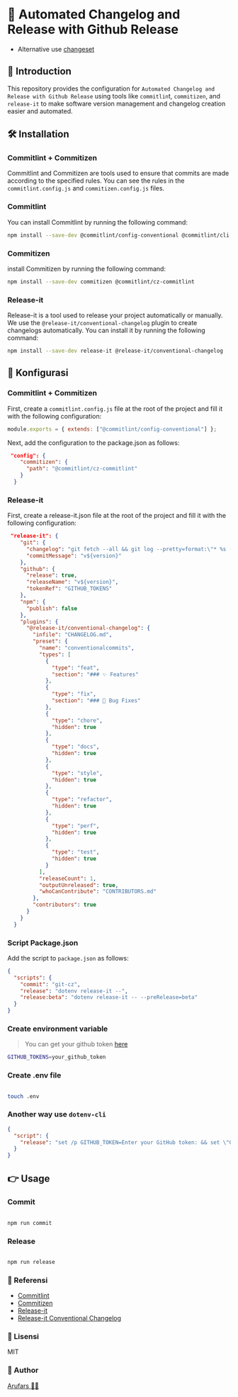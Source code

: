 # 🚀 Automated Changelog and Release with Github Release

- Alternative use [changeset](./docs/changeset.md)

## 📖 Introduction

This repository provides the configuration for `Automated Changelog and Release with Github Release` using tools like `commitlin`t, `commitizen`, and `release-it` to make software version management and changelog creation easier and automated.

## 🛠️ Installation

### Commitlint + Commitizen

Commitlint and Commitizen are tools used to ensure that commits are made according to the specified rules. You can see the rules in the `commitlint.config.js` and `commitizen.config.js` files.

### Commitlint

You can install Commitlint by running the following command:

```bash
npm install --save-dev @commitlint/config-conventional @commitlint/cli
```

### Commitizen

install Commitizen by running the following command:

```bash
npm install --save-dev commitizen @commitlint/cz-commitlint
```

### Release-it

Release-it is a tool used to release your project automatically or manually. We use the `@release-it/conventional-changelog` plugin to create changelogs automatically. You can install it by running the following command:

```bash
npm install --save-dev release-it @release-it/conventional-changelog
```

## 📝 Konfigurasi

### Commitlint + Commitizen

First, create a `commitlint.config.js` file at the root of the project and fill it with the following configuration:

```js
module.exports = { extends: ["@commitlint/config-conventional"] };
```

Next, add the configuration to the package.json as follows:

```json
 "config": {
    "commitizen": {
      "path": "@commitlint/cz-commitlint"
    }
  }
```

### Release-it

First, create a release-it.json file at the root of the project and fill it with the following configuration:

```json
 "release-it": {
    "git": {
      "changelog": "git fetch --all && git log --pretty=format:\"* %s (%h)\" `git describe --tags --abbrev=0`..HEAD",
      "commitMessage": "v${version}"
    },
    "github": {
      "release": true,
      "releaseName": "v${version}",
      "tokenRef": "GITHUB_TOKENS"
    },
    "npm": {
      "publish": false
    },
    "plugins": {
      "@release-it/conventional-changelog": {
        "infile": "CHANGELOG.md",
        "preset": {
          "name": "conventionalcommits",
          "types": [
            {
              "type": "feat",
              "section": "### ✨ Features"
            },
            {
              "type": "fix",
              "section": "### 🐛 Bug Fixes"
            },
            {
              "type": "chore",
              "hidden": true
            },
            {
              "type": "docs",
              "hidden": true
            },
            {
              "type": "style",
              "hidden": true
            },
            {
              "type": "refactor",
              "hidden": true
            },
            {
              "type": "perf",
              "hidden": true
            },
            {
              "type": "test",
              "hidden": true
            }
          ],
          "releaseCount": 1,
          "outputUnreleased": true,
          "whoCanContribute": "CONTRIBUTORS.md"
        },
        "contributors": true
      }
    }
  }
```

### Script Package.json

Add the script to `package.json` as follows:

```json
{
  "scripts": {
    "commit": "git-cz",
    "release": "dotenv release-it --",
    "release:beta": "dotenv release-it -- --preRelease=beta"
  }
}
```

### Create environment variable

> You can get your github token [here]()

```bash
GITHUB_TOKENS=your_github_token
```

### Create .env file

```bash

touch .env

```

### Another way use `dotenv-cli`

```json
{
  "script": {
    "release": "set /p GITHUB_TOKEN=Enter your GitHub token: && set \"GITHUB_TOKEN=%GITHUB_TOKEN%\" && release-it"
  }
}
```

## 👉 Usage

### Commit

```bash

npm run commit

```

### Release

```bash

npm run release

```

### 📝 Referensi

- [Commitlint]()
- [Commitizen]()
- [Release-it]()
- [Release-it Conventional Changelog]()

### 📝 Lisensi

MIT

### 📝 Author

[Arufars 👨‍💻]()
